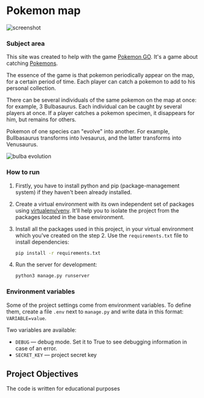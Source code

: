 # Pokemon map

![screenshot](https://dvmn.org/filer/canonical/1563275070/172/)

### Subject area

This site was created to help with the game [Pokemon GO](https://www.pokemongo.com/en-us/). It's a game about catching [Pokemons](https://en.wikipedia.org/wiki/Pok%C3%A9mon).

The essence of the game is that pokemon periodically appear on the map, for a certain period of time. Each player can catch a pokemon to add to his personal collection.

There can be several individuals of the same pokemon on the map at once: for example, 3 Bulbasaurus. Each individual can be caught by several players at once. If a player catches a pokemon specimen, it disappears for him, but remains for others.

Pokemon of one species can "evolve" into another. For example, Bullbasaurus transforms into Ivesaurus, and the latter transforms into Venusaurus.

![bulba evolution](https://dvmn.org/filer/canonical/1562265973/167/)

### How to run

1. Firstly, you have to install python and pip (package-management system) if they haven't been already installed.

2. Create a virtual environment with its own independent set of packages using [virtualenv/venv](https://docs.python.org/3/library/venv.html). It'll help you to isolate the project from the packages located in the base environment.

3. Install all the packages used in this project, in your virtual environment which you've created on the step 2. Use the `requirements.txt` file to install dependencies:
    ```sh
    pip install -r requirements.txt
    ```

4. Run the server for development:
    ```sh
    python3 manage.py runserver
    ```

### Environment variables

Some of the project settings come from environment variables. To define them, create a file `.env` next to `manage.py` and write data in this format: `VARIABLE=value`.

Two variables are available:
- `DEBUG` — debug mode. Set it to True to see debugging information in case of an error.
- `SECRET_KEY` — project secret key

## Project Objectives

The code is written for educational purposes
